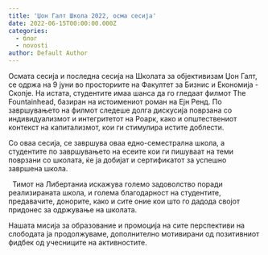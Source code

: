 ```yaml
---
title: 'Џон Галт Школа 2022, осма сесија'
date: 2022-06-15T00:00:00.000Z
categories:
  - блог
  - novosti
author: Default Author
---
```


Осмата сесија и последна сесија на Школата за објективизам Џон Галт, се одржа на 9 јуни во просториите на Факултет за Бизнис и Економија - Скопје. На истата, студентите имаа шанса да го гледаат филмот The Fountainhead, базиран на истоимениот роман на Ејн Ренд. По завршувањето на филмот следеше долга дискусија поврзана со индивидуализмот и интегритетот на Роарк, како и општествениот контекст на капитализмот, кои ги стимулира истите доблести.

Со оваа сесија, се завршува оваа едно-семестрална школа, а студентите по завршувањето на есеите кои ги пишуваат на теми поврзани со школата, ќе ја добијат и сертификатот за успешно завршена школа. 

  Тимот на Либертаниа искажува големо задоволство поради реализираната школа, и голема благодарност на студентите, предавачите, донорите, како и сите оние кои што го дадода својот придонес за одржување на школата.

Нашата мисија за образование и промоција на сите перспективи на слободата ја продолжуваме, дополнително мотивирани од позитивниот фидбек од учесниците на активностите.
